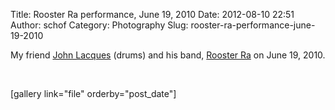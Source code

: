Title: Rooster Ra performance, June 19, 2010
Date: 2012-08-10 22:51
Author: schof
Category: Photography
Slug: rooster-ra-performance-june-19-2010

My friend [John Lacques](http://www.drumtime.net/) (drums) and his band,
[Rooster Ra](http://roosterra.com/) on June 19, 2010.

 

[gallery link="file" orderby="post\_date"]


